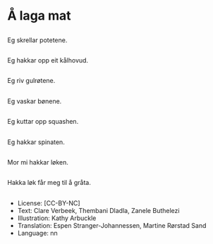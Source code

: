 # Å laga mat

##
Eg skrellar potetene.

##
Eg hakkar opp eit kålhovud.

##
Eg riv gulrøtene.

##
Eg vaskar bønene.

##
Eg kuttar opp squashen.

##
Eg hakkar spinaten.

##
Mor mi hakkar løken.

##
Hakka løk får meg til å gråta.

##
* License: [CC-BY-NC]
* Text: Clare Verbeek, Thembani Dladla, Zanele Buthelezi
* Illustration: Kathy Arbuckle
* Translation: Espen Stranger-Johannessen, Martine Rørstad Sand
* Language: nn
